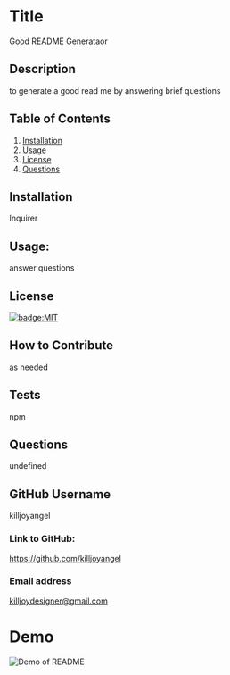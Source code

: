  # Title
  Good README Generataor
## Description
to generate a good read me by answering brief questions
## Table of Contents
1. [Installation](#Installation)
2. [Usage](#Usage)
3. [License](#License)
4. [Questions](#Questions)
## Installation
Inquirer
## Usage:
answer questions
## License
[![badge:MIT](https://img.shields.io/badge/license-MIT-brightgreen)](https://opensource.org/licenses/MIT)
## How to Contribute
as needed
## Tests
npm
## Questions 
undefined
## GitHub Username 
killjoyangel
### Link to GitHub:
https://github.com/killjoyangel
### Email address 
killjoydesigner@gmail.com
# Demo
![Demo of README](assets/images/README.gif)